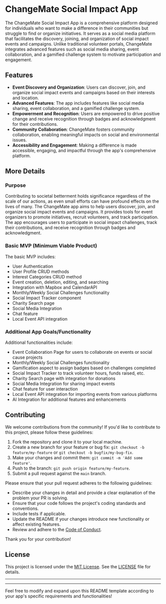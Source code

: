 # ChangeMate Social Impact App

The ChangeMate Social Impact App is a comprehensive platform designed for individuals who want to make a difference in their communities but struggle to find or organize initiatives. It serves as a social media platform that facilitates the discovery, joining, and organization of social impact events and campaigns. Unlike traditional volunteer portals, ChangeMate integrates advanced features such as social media sharing, event collaboration, and a gamified challenge system to motivate participation and engagement.

## Features

- **Event Discovery and Organization**: Users can discover, join, and organize social impact events and campaigns based on their interests and location.
- **Advanced Features**: The app includes features like social media sharing, event collaboration, and a gamified challenge system.
- **Empowerment and Recognition**: Users are empowered to drive positive change and receive recognition through badges and acknowledgment for their contributions.
- **Community Collaboration**: ChangeMate fosters community collaboration, enabling meaningful impacts on social and environmental issues.
- **Accessibility and Engagement**: Making a difference is made accessible, engaging, and impactful through the app's comprehensive platform.

## More Details

### Purpose

Contributing to societal betterment holds significance regardless of the scale of our actions, as even small efforts can have profound effects on the lives of many. The ChangeMate app aims to help users discover, join, and organize social impact events and campaigns. It provides tools for event organizers to promote initiatives, recruit volunteers, and track participation. The app encourages users to participate in social impact challenges, track their contributions, and receive recognition through badges and acknowledgment.

### Basic MVP (Minimum Viable Product)

The basic MVP includes:
- User Authentication
- User Profile CRUD methods
- Interest Categories CRUD method
- Event creation, deletion, editing, and searching
- Integration with Mapbox and CalendarAPI
- Monthly/Weekly Social Challenges functionality
- Social Impact Tracker component
- Charity Search page
- Social Media Integration
- Chat feature
- Local Event API integration

### Additional App Goals/Functionality

Additional functionalities include:
- Event Collaboration Page for users to collaborate on events or social cause projects
- Monthly/Weekly Social Challenges functionality
- Gamification aspect to assign badges based on challenges completed
- Social Impact Tracker to track volunteer hours, funds raised, etc.
- Charity Search page with integration for donations
- Social Media Integration for sharing impact events
- Chat feature for user interaction
- Local Event API integration for importing events from various platforms
- AI Integration for additional features and enhancements

<!-- 
## Installation and Usage

*(Add instructions here for installation and usage if applicable)*
-->

## Contributing


We welcome contributions from the community! If you'd like to contribute to this project, please follow these guidelines:

1. Fork the repository and clone it to your local machine.
2. Create a new branch for your feature or bug fix: `git checkout -b feature/my-feature` or `git checkout -b bugfix/my-bug-fix`.
3. Make your changes and commit them: `git commit -m 'Add some feature'`.
4. Push to the branch: `git push origin feature/my-feature`.
5. Submit a pull request against the `main` branch.

Please ensure that your pull request adheres to the following guidelines:

- Describe your changes in detail and provide a clear explanation of the problem your PR is solving.
- Ensure that your code follows the project's coding standards and conventions.
- Include tests if applicable.
- Update the README if your changes introduce new functionality or affect existing features.
- Review and adhere to the [Code of Conduct](CODE_OF_CONDUCT.md).

Thank you for your contribution!

## License

This project is licensed under the [MIT License](https://opensource.org/licenses/MIT). See the [LICENSE](LICENSE) file for details.

---

---

Feel free to modify and expand upon this README template according to your app's specific requirements and functionalities!

